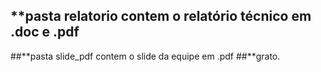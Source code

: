 ## **pasta relatorio contem o relatório técnico em .doc e .pdf
##**pasta slide_pdf contem o slide da equipe em .pdf
##**grato. 
